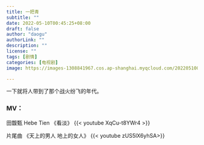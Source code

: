 ```yaml
---
title: 一把青
subtitle: ""
date: 2022-05-10T00:45:25+08:00
draft: false
author: "daogu"
authorLink: ""
description: "" 
license: ""
tags: [剧情]
categories: [电视剧]
image: https://images-1308841967.cos.ap-shanghai.myqcloud.com/202205100047084.webp

---
```


一下就将人带到了那个战火纷飞的年代。

### MV：

田馥甄 Hebe Tien 《看淡》
{{< youtube XqCu-t8YWr4 >}}

片尾曲 《天上的男人 地上的女人》
{{< youtube zUS5lX6yhSA>}}